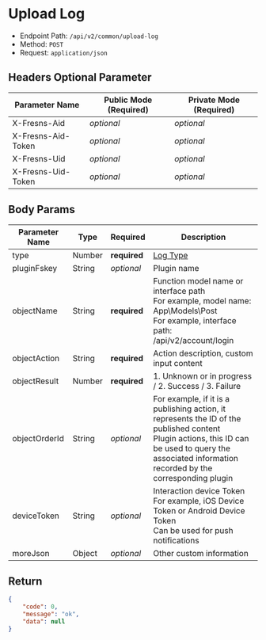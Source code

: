 # Upload Log

- Endpoint Path: `/api/v2/common/upload-log`
- Method: `POST`
- Request: `application/json`

## Headers Optional Parameter

| Parameter Name | Public Mode (Required) | Private Mode (Required) |
| --- | --- | --- |
| X-Fresns-Aid | *optional* | *optional* |
| X-Fresns-Aid-Token | *optional* | *optional* |
| X-Fresns-Uid | *optional* | *optional* |
| X-Fresns-Uid-Token | *optional* | *optional* |

## Body Params

| Parameter Name | Type | Required | Description |
| --- | --- | --- | --- |
| type | Number | **required** | [Log Type](../../database/systems/session-logs.md#log-type) |
| pluginFskey | String | *optional* | Plugin name |
| objectName | String | **required** | Function model name or interface path<br>For example, model name: App\Models\Post<br>For example, interface path: /api/v2/account/login |
| objectAction | String | **required** | Action description, custom input content |
| objectResult | Number | **required** | 1. Unknown or in progress / 2. Success / 3. Failure |
| objectOrderId | String | *optional* | For example, if it is a publishing action, it represents the ID of the published content<br>Plugin actions, this ID can be used to query the associated information recorded by the corresponding plugin |
| deviceToken | String | *optional* | Interaction device Token<br>For example, iOS Device Token or Android Device Token<br>Can be used for push notifications |
| moreJson | Object | *optional* | Other custom information |

## Return

```json
{
    "code": 0,
    "message": "ok",
    "data": null
}
```
